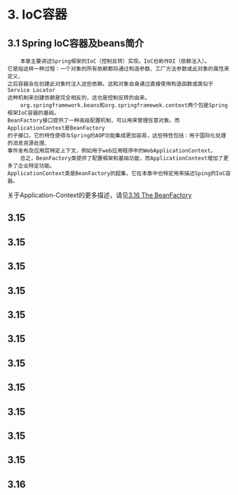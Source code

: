 # 3. IoC容器
## 3.1 	Spring IoC容器及beans简介
        本章主要讲述Spring框架的IoC（控制反转）实现。IoC也称作DI（依赖注入）。
    它是指这样一种过程：一个对象的所有依赖都将通过构造参数、工厂方法参数或此对象的属性来定义，
    之后容器会在创建此对象时注入这些依赖。这和对象自身通过直接使用构造函数或类似于Service Locator
    这种机制来创建依赖是完全相反的，这也是控制反转的由来。
        org.springframework.beans和org.springframewok.context两个包是Spring框架IoC容器的基础。
    BeanFactory接口提供了一种高级配置机制，可以用来管理任意对象。而ApplicationContext是BeanFactory
    的子接口，它的特性使得与Spring的AOP功能集成更加容易，这些特性包括：用于国际化处理的消息资源处理、
    事件发布及应用层特定上下文，例如用于web应用程序中的WebApplicationContext。
        总之，BeanFactory类提供了配置框架和基础功能，而ApplicationContext增加了更多了企业特定功能。
    ApplicationContext类是BeanFactory的超集，它在本章中也特定用来描述Sping的IoC容器。

关于Application-Context的更多描述，请见[3.16 The BeanFactory](#3.16)

## <span id="3.15">3.15</span>



## <span id="3.15">3.15</span>




## <span id="3.15">3.15</span>





## <span id="3.15">3.15</span>





## <span id="3.15">3.15</span>




## <span id="3.15">3.15</span>



## <span id="3.15">3.15</span>



## <span id="3.15">3.15</span>


## <span id="3.15">3.15</span>



## <span id="3.15">3.15</span>



## <span id="3.15">3.15</span>


































































## <span id="3.16">3.16</span>
    		
